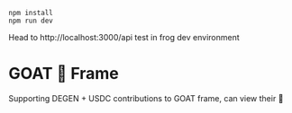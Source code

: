 ```
npm install
npm run dev
```

Head to http://localhost:3000/api test in frog dev environment

# GOAT 🐐 Frame

Supporting DEGEN + USDC contributions to GOAT frame, can view their 🐐 
